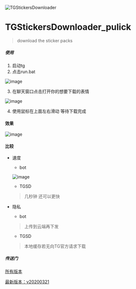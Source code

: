 ![TGStickersDownloader](https://user-images.githubusercontent.com/16742566/77221635-3956c900-6b86-11ea-9ff8-199368753da3.png)


# TGStickersDownloader_pulick
> download the sticker packs



##### 使用
1. 启动tg
2. 点击run.bat

![image](https://user-images.githubusercontent.com/16742566/77187730-e4786b80-6b0f-11ea-9ea2-b2901b1f0728.png)


3. 在聊天窗口点击打开你的想要下载的表情

![image](https://user-images.githubusercontent.com/16742566/77187109-ebeb4500-6b0e-11ea-9bde-0e9b9d5f0362.png)

4. 使用鼠标在上面左右滑动 等待下载完成


#### 效果

![image](https://user-images.githubusercontent.com/16742566/77187446-759b1280-6b0f-11ea-9cc6-bb628c3a8a7f.png)

#### 比较
- 速度 
  - bot
  
  ![image](https://user-images.githubusercontent.com/16742566/77227850-003a4b00-6bbe-11ea-9db9-5364ed95f932.png)
  
  - TGSD
  > 几秒钟 还可以更快
- 隐私
  - bot
  > 上传到云端再下发
  
  - TGSD
  > 本地缓存若无向TG官方请求下载


##### 传送门
[所有版本](https://github.com/stonedreamforest/TGStickersDownloader_pulick/releases)

[最新版本：v20200321](https://github.com/stonedreamforest/TGStickersDownloader_pulick/releases/tag/v20200321)
